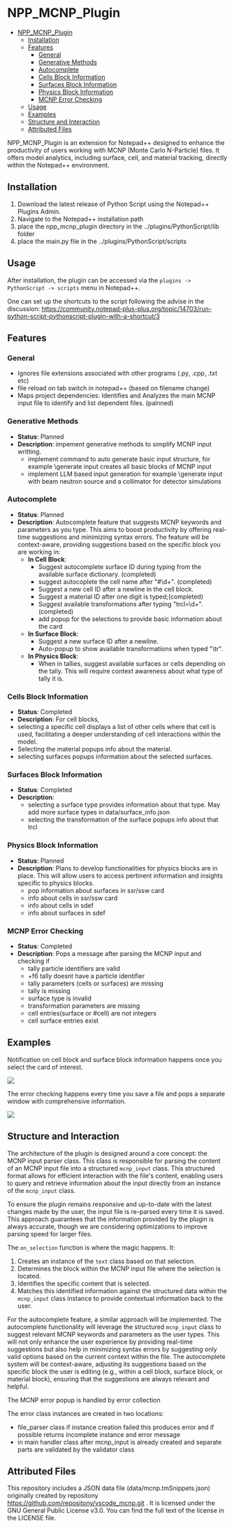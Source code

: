 NPP_MCNP_Plugin
==============
<!-- TOC -->

- [NPP_MCNP_Plugin](#npp_mcnp_plugin)
    - [Installation](#installation)
    - [Features](#features)
        - [General](#general)
        - [Generative Methods](#generative-methods)
        - [Autocomplete](#autocomplete)
        - [Cells Block Information](#cells-block-information)
        - [Surfaces Block Information](#surfaces-block-information)
        - [Physics Block Information](#physics-block-information)
        - [MCNP Error Checking](#mcnp-error-checking)
    - [Usage](#usage)
    - [Examples](#examples)
    - [Structure and Interaction](#structure-and-interaction)
    - [Attributed Files](#attributed-files)

<!-- /TOC -->
NPP_MCNP_Plugin is an extension for Notepad++ designed to enhance the productivity of users working with MCNP (Monte Carlo N-Particle) files. It offers model analytics, including surface, cell, and material tracking, directly within the Notepad++ environment.

## Installation

1. Download the latest release of Python Script using the Notepad++ Plugins Admin.
2. Navigate to the Notepad++ installation path
3. place the npp_mcnp_plugin directory in the ../plugins/PythonScript/lib folder
4. place the main.py file in the ../plugins/PythonScript/scripts


## Usage

After installation, the plugin can be accessed via the `plugins -> PythonScript -> scripts` menu in Notepad++.

One can set up the shortcuts to the script following the advise in the discussion: <https://community.notepad-plus-plus.org/topic/14703/run-python-script-pythonscript-plugin-with-a-shortcut/3>

## Features

### General

- Ignores file extensions associated with other programs (.py, .cpp, .txt etc)
- file reload on tab switch in notepad++ (based on filename change)
- Maps project dependencies: Identifies and Analyzes the main MCNP input file to identify and list dependent files. (palnned)

### Generative Methods

- **Status**: Planned
- **Description**: impement generative methods to simplify MCNP input writting.
  - implement command to auto generate basic input structure, for example \generate input creates all basic blocks of MCNP input
  - implement LLM based input generation for example \generate input with beam neutron source and a collimator for detector simulations
  
### Autocomplete

- **Status**: Planned
- **Description**: Autocomplete feature that suggests MCNP keywords and parameters as you type. This aims to boost productivity by offering real-time suggestions and minimizing syntax errors. The feature will be context-aware, providing suggestions based on the specific block you are working in:
  - **In Cell Block**:
    - Suggest autocomplete surface ID during typing from the available surface dictionary. (completed)
    - suggest autocoplete the cell name after "#\d+". (completed)
    - Suggest a new cell ID after a newline in the cell block.
    - Suggest a material ID after one digit is typed;(completed)
    - Suggest available transformations after typing "trcl=\d+".  (completed)
    - add popup for the selections to provide basic information about the card
  - **In Surface Block**:
    - Suggest a new surface ID after a newline.
    - Auto-popup to show available transformations when typed "\tr".
  - **In Physics Block**:
    - When in tallies, suggest available surfaces or cells depending on the tally. This will require context awareness about what type of tally it is.

### Cells Block Information

- **Status**: Completed
- **Description**: For cell blocks,
- selecting a specific cell displays a list of other cells where that cell is used, facilitating a deeper understanding of cell interactions within the model.
- Selecting the material popups info about the material.
- selecting surfaces popups information about the selected surfaces.

### Surfaces Block Information

- **Status**: Completed
- **Description**:
  - selecting a surface type provides information about that type. May add more surface types in data/surface_info.json
  - selecting the transformation of the surface popups info about that trcl

### Physics Block Information

- **Status**: Planned
- **Description**: Plans to develop functionalities for physics blocks are in place. This will allow users to access pertinent information and insights specific to physics blocks.
  - pop information about surfaces in ssr/ssw card
  - info about cells in ssr/ssw card
  - info about cells in sdef
  - info about surfaces in sdef

### MCNP Error Checking

- **Status**: Completed
- **Description**: Pops a message after parsing the MCNP input and checking if
  - tally particle identifiers are valid
  - +f6 tally doesnt have a particle identifier
  - tally parameters (cells or surfaces) are missing
  - tally is missing
  - surface type is invalid
  - transformation parameters are missing
  - cell entries(surface or #cell) are not integers
  - cell surface entries exist

## Examples

Notification on cell block and surface block information happens once you select the card of interest.

![](selection_notification_example.gif)

The error checking happens every time you save a file and pops a separate window with comprehensive information.

![](error_message_popup_example.gif)

## Structure and Interaction

The architecture of the plugin is designed around a core concept: the MCNP input parser class. This class is responsible for parsing the content of an MCNP input file into a structured `mcnp_input` class. This structured format allows for efficient interaction with the file's content, enabling users to query and retrieve information about the input directly from an instance of the `mcnp_input` class.

To ensure the plugin remains responsive and up-to-date with the latest changes made by the user, the input file is re-parsed every time it is saved. This approach guarantees that the information provided by the plugin is always accurate, though we are considering optimizations to improve parsing speed for larger files.

The `on_selection` function is where the magic happens. It:

1. Creates an instance of the `text` class based on that selection.
2. Determines the block within the MCNP input file where the selection is located.
3. Identifies the specific content that is selected.
4. Matches this identified information against the structured data within the `mcnp_input` class instance to provide contextual information back to the user.

For the autocomplete feature, a similar approach will be implemented. The autocomplete functionality will leverage the structured `mcnp_input` class to suggest relevant MCNP keywords and parameters as the user types. This will not only enhance the user experience by providing real-time suggestions but also help in minimizing syntax errors by suggesting only valid options based on the current context within the file. The autocomplete system will be context-aware, adjusting its suggestions based on the specific block the user is editing (e.g., within a cell block, surface block, or material block), ensuring that the suggestions are always relevant and helpful.

The MCNP error popup is handled by error collection

The error class instances are created in two locations:

- file_parser class if instance creation failed this produces error and if possible returns incomplete instance and error message
- in main handler class after mcnp_input is already created and separate parts are validated by the validator class

## Attributed Files

This repository includes a JSON data file (data/mcnp.tmSnippets.json) originally created by repositony <https://github.com/repositony/vscode_mcnp.git> . It is licensed under the GNU General Public License v3.0. You can find the full text of the license in the LICENSE file.
